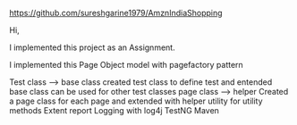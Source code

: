 https://github.com/sureshgarine1979/AmznIndiaShopping

Hi,

I implemented this project as an Assignment.

I implemented this Page Object model with pagefactory pattern


Test class --> base class
created test class to define test and entended base class can be used for other test classes
page class --> helper
Created a page class for each page and extended with helper utility for utility methods
Extent report
Logging with log4j
TestNG
Maven


